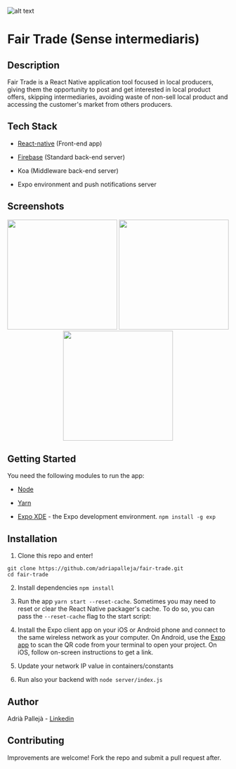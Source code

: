 ![alt text](https://raw.githubusercontent.com/adriapalleja/fair-trade/master/app_icon.png)
# Fair Trade (Sense intermediaris)

## Description

Fair Trade is a React Native application tool focused in local producers, giving them the opportunity to post and get interested in local product offers, skipping intermediaries, avoiding waste of non-sell local product and accessing the customer's market from others producers.

## Tech Stack

* [React-native](https://facebook.github.io/react-native) (Front-end app)

* [Firebase](https://firebase.google.com) (Standard back-end server)

* Koa (Middleware back-end server)

* Expo environment and push notifications server


## Screenshots

<div align="center">
     <img width= "250px" src="https://raw.githubusercontent.com/adriapalleja/fair-trade/master/screenshots/screenshot_1.png"></img>
     <img width= "250px" src="https://raw.githubusercontent.com/adriapalleja/fair-trade/master/screenshots/screenshot_2.png"></img>
     <img width= "250px" src="https://raw.githubusercontent.com/adriapalleja/fair-trade/master/screenshots/screenshot_3.png"></img>
</div>


## Getting Started

You need the following modules to run the app:

* [Node](https://nodejs.org)

* [Yarn](https://yarnpkg.com)

* [Expo XDE](https://www.expo.io) - the Expo development environment.
  ```npm install -g exp```

## Installation

1. Clone this repo and enter!

```
git clone https://github.com/adriapalleja/fair-trade.git
cd fair-trade
```

2. Install dependencies `npm install`

3. Run the app `yarn start --reset-cache`. Sometimes you may need to reset or clear the React Native packager's cache. To do so, you can pass the `--reset-cache` flag to the start script:

4. Install the Expo client app on your iOS or Android phone and connect to the same wireless network as your computer. On Android, use the [Expo app](https://expo.io) to scan the QR code from your terminal to open your project. On iOS, follow on-screen instructions to get a link.

5. Update your network IP value in containers/constants

6. Run also your backend with `node server/index.js`

## Author

Adrià Pallejà - [Linkedin](https://www.linkedin.com/in/adri%C3%A0-pallej%C3%A0-3876a186/)

## Contributing

Improvements are welcome! Fork the repo and submit a pull request after.